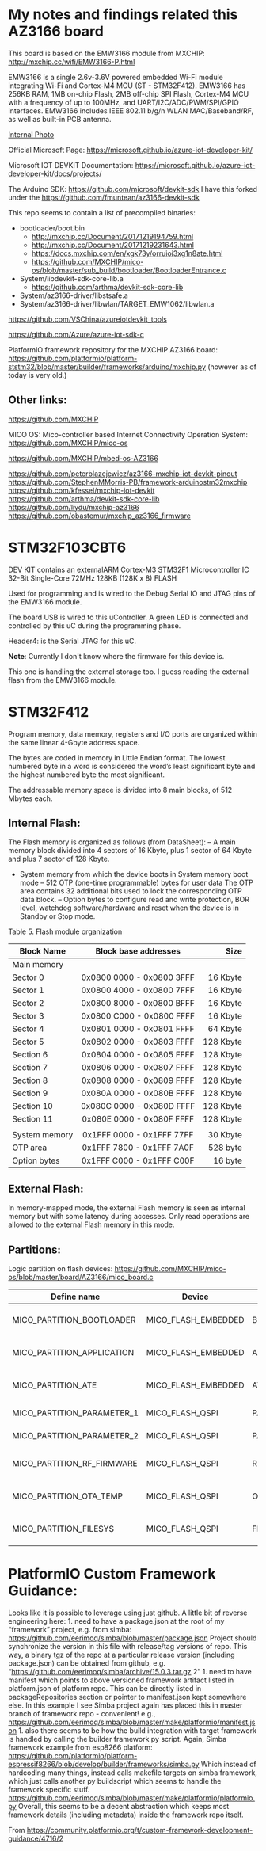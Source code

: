 # My notes and findings related this AZ3166 board

This board is based on the EMW3166 module from MXCHIP:
http://mxchip.cc/wifi/EMW3166-P.html

EMW3166 is a single 2.6v-3.6V powered embedded Wi-Fi module integrating Wi-Fi and Cortex-M4 MCU (ST - STM32F412). 
EMW3166 has 256KB RAM, 1MB on-chip Flash, 2MB off-chip SPI Flash, Cortex-M4 MCU with a frequency of up to 100MHz, and UART/I2C/ADC/PWM/SPI/GPIO interfaces. EMW3166 includes IEEE 802.11 b/g/n WLAN MAC/Baseband/RF, as well as built-in PCB antenna.


[Internal Photo](https://cdn-0.fccid.io/png.php?id=3234831&page=0)


Official Microsoft Page: https://microsoft.github.io/azure-iot-developer-kit/

Microsoft IOT DEVKIT Documentation: https://microsoft.github.io/azure-iot-developer-kit/docs/projects/ 

The Arduino SDK: https://github.com/microsoft/devkit-sdk I have this forked under the https://github.com/fmuntean/az3166-devkit-sdk

This repo seems to contain a list of precompiled binaries:
- bootloader/boot.bin
  - http://mxchip.cc/Document/20171219194759.html
  - http://mxchip.cc/Document/20171219231643.html
  - https://docs.mxchip.com/en/xgk73y/orruioi3xg1n8ate.html
  - https://github.com/MXCHIP/mico-os/blob/master/sub_build/bootloader/BootloaderEntrance.c
- System/libdevkit-sdk-core-lib.a 
  - https://github.com/arthma/devkit-sdk-core-lib
- System/az3166-driver/libstsafe.a
- System/az3166-driver/libwlan/TARGET_EMW1062/libwlan.a
 


https://github.com/VSChina/azureiotdevkit_tools

https://github.com/Azure/azure-iot-sdk-c

PlatformIO framework repository for the MXCHIP AZ3166 board: https://github.com/platformio/platform-ststm32/blob/master/builder/frameworks/arduino/mxchip.py (however as of today is very old.)


## Other links:
https://github.com/MXCHIP

MICO OS: Mico-controller based Internet Connectivity Operation System: https://github.com/MXCHIP/mico-os

https://github.com/MXCHIP/mbed-os-AZ3166

https://github.com/peterblazejewicz/az3166-mxchip-iot-devkit-pinout
https://github.com/StephenMMorris-PB/framework-arduinostm32mxchip
https://github.com/kfessel/mxchip-iot-devkit
https://github.com/arthma/devkit-sdk-core-lib
https://github.com/liydu/mxchip-az3166
https://github.com/obastemur/mxchip_az3166_firmware

# STM32F103CBT6
DEV KIT contains an externalARM Cortex-M3 STM32F1 Microcontroller IC 32-Bit Single-Core 72MHz 128KB (128K x 8) FLASH

Used for programming and is wired to the Debug Serial IO and JTAG pins of the EMW3166 module.

The board USB is wired to this uController.
A green LED is connected and controlled by this uC during the programming phase.

Header4: is the Serial JTAG for this uC.

**Note**: Currently I don't know where the firmware for this device is.

This one is handling the external storage too. I guess reading the external flash from the EMW3166 module.


# STM32F412 

Program memory, data memory, registers and I/O ports are organized within the same linear 4-Gbyte address space.

The bytes are coded in memory in Little Endian format. The lowest numbered byte in a word is considered the word’s least significant byte and the highest numbered byte the most significant.

The addressable memory space is divided into 8 main blocks, of 512 Mbytes each.

## Internal Flash:
The Flash memory is organized as follows (from DataSheet):
– A main memory block divided into 4 sectors of 16 Kbyte, plus 1 sector of 64 Kbyte and plus 7 sector of 128 Kbyte.
- System memory from which the device boots in System memory boot mode
– 512 OTP (one-time programmable) bytes for user data
The OTP area contains 32 additional bits used to lock the corresponding OTP 
data block.
– Option bytes to configure read and write protection, BOR level, watchdog 
software/hardware and reset when the device is in Standby or Stop mode.

Table 5. Flash module organization 

|Block  Name  | Block base addresses      | Size|
|-------------|:---------------------------:|-----:|
|Main memory|
|Sector 0     | 0x0800 0000 - 0x0800 3FFF |16 Kbyte|
|Sector 1     | 0x0800 4000 - 0x0800 7FFF |16 Kbyte|
|Sector 2     | 0x0800 8000 - 0x0800 BFFF |16 Kbyte|
|Sector 3     | 0x0800 C000 - 0x0800 FFFF |16 Kbyte|
|Sector 4     | 0x0801 0000 - 0x0801 FFFF |64 Kbyte|
|Sector 5     | 0x0802 0000 - 0x0803 FFFF |128 Kbyte|
|Section 6    | 0x0804 0000 - 0x0805 FFFF |128 Kbyte|
|Section 7    | 0x0806 0000 - 0x0807 FFFF |128 Kbyte|
|Section 8    | 0x0808 0000 - 0x0809 FFFF |128 Kbyte|
|Section 9    | 0x080A 0000 - 0x080B FFFF |128 Kbyte|
|Section 10   | 0x080C 0000 - 0x080D FFFF |128 Kbyte|
|Section 11   | 0x080E 0000 - 0x080F FFFF |128 Kbyte|
|||||
|System memory| 0x1FFF 0000 - 0x1FFF 77FF |30 Kbyte|
|OTP area     | 0x1FFF 7800 - 0x1FFF 7A0F |528 byte|
|Option bytes | 0x1FFF C000 - 0x1FFF C00F |16 byte|

## External Flash:
In memory-mapped mode, the external Flash memory is seen as internal memory but with 
some latency during accesses. Only read operations are allowed to the external Flash 
memory in this mode.

## Partitions:

Logic partition on flash devices: https://github.com/MXCHIP/mico-os/blob/master/board/AZ3166/mico_board.c

|Define name | Device| Name | Start | Length|
|-------------------------|-------------------|----------|---------|-----|
|MICO_PARTITION_BOOTLOADER|MICO_FLASH_EMBEDDED|Bootloader|0x08000000|0x8000 //32k bytes|
|MICO_PARTITION_APPLICATION|MICO_FLASH_EMBEDDED|Application|0x08008000|0xF8000 //992k bytes|
|MICO_PARTITION_ATE|MICO_FLASH_EMBEDDED|ATEFirmware|0x080A0000|0x60000 //384k bytes|
|MICO_PARTITION_PARAMETER_1|MICO_FLASH_QSPI|PARAMETER1|0x0|0x1000 //4k bytes|
|MICO_PARTITION_PARAMETER_2|MICO_FLASH_QSPI|PARAMETER2| 0x1000|0x1000 //4k bytes|
|MICO_PARTITION_RF_FIRMWARE|MICO_FLASH_QSPI|RF Firmware| 0x2000|0x6E000 //440k bytes|
|MICO_PARTITION_OTA_TEMP|MICO_FLASH_QSPI|OTA Storage| 0x70000| 0x98000 //608k bytes|
|MICO_PARTITION_FILESYS| MICO_FLASH_QSPI|FILESYS|0x118000| 0x0E8000 //928k bytes|



# PlatformIO Custom Framework Guidance: 
Looks like it is possible to leverage using just github. A little bit of reverse engineering here:
	1. need to have a package.json at the root of my “framework” project, e.g. from simba:
https://github.com/eerimoq/simba/blob/master/package.json
Project should synchronize the version in this file with release/tag versions of repo.
This way, a binary tgz of the repo at a particular release version (including package.json) can be obtained from github, e.g. “https://github.com/eerimoq/simba/archive/15.0.3.tar.gz 2”
	1. need to have manifest which points to above versioned framework artifact listed in platform.json of platform repo. This can be directly listed in packageRepositories section or pointer to manifest.json kept somewhere else. In this example I see Simba project again has placed this in master branch of framework repo - convenient! e.g.,
https://github.com/eerimoq/simba/blob/master/make/platformio/manifest.json
	1. also there seems to be how the build integration with target framework is handled by calling the builder framework py script. Again, Simba framework example from esp8266 platform:
https://github.com/platformio/platform-espressif8266/blob/develop/builder/frameworks/simba.py
Which instead of hardcoding many things, instead calls makefile targets on simba framework, which just calls another py buildscript which seems to handle the framework specific stuff.
https://github.com/eerimoq/simba/blob/master/make/platformio/platformio.py
Overall, this seems to be a decent abstraction which keeps most framework details (including metadata) inside the framework repo itself.

From <https://community.platformio.org/t/custom-framework-development-guidance/4716/2> 
